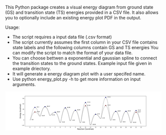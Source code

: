 This Python package creates a visual energy diagram  from ground state (GS) and transition state (TS) energies provided in a CSV file. It also allows you to optionally include an existing energy plot PDF in the output.

Usage:

- The script requires a input data file (.csv format)
- The script currently assumes the first column in your CSV file contains state labels and the following columns contain GS and TS energies You can modify the script to match the format of your data file.
- You can choose bettwen a exponential and gaussian spline to connect the transition states to the ground states. Example input file given in example driectory. 
- It will generate a energy diagram plot with a user specifed name.
- Use python energy_plot.py -h to get more information on input arguments.

![Example](./example/plot.png)
